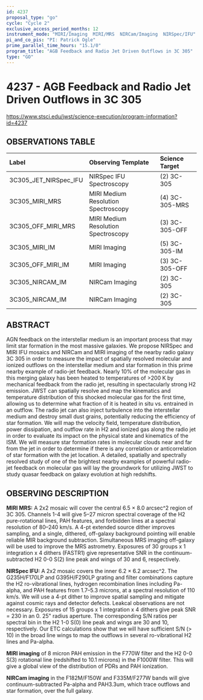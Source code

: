 ```yaml
---
id: 4237
proposal_type: "go"
cycle: "Cycle 2"
exclusive_access_period_months: 12
instrument_mode: "MIRI/Imaging  MIRI/MRS  NIRCam/Imaging  NIRSpec/IFU"
pi_and_co_pis: "PI: Patrick Ogle"
prime_parallel_time_hours: "15.1/0"
program_title: "AGB Feedback and Radio Jet Driven Outflows in 3C 305"
type: "GO"
---
```

# 4237 - AGB Feedback and Radio Jet Driven Outflows in 3C 305
https://www.stsci.edu/jwst/science-execution/program-information?id=4237
## OBSERVATIONS TABLE
| Label                      | Observing Template                     | Science Target     |
| :------------------------- | :------------------------------------- | :----------------- |
| 3C305_JET_NIRSpec_IFU      | NIRSpec IFU Spectroscopy               | (2) 3C-305         |
| 3C305_MIRI_MRS             | MIRI Medium Resolution Spectroscopy    | (4) 3C-305-MRS     |
| 3C305_OFF_MIRI_MRS         | MIRI Medium Resolution Spectroscopy    | (3) 3C-305-OFF     |
| 3C305_MIRI_IM              | MIRI Imaging                           | (5) 3C-305-IM      |
| 3C305_OFF_MIRI_IM          | MIRI Imaging                           | (3) 3C-305-OFF     |
| 3C305_NIRCAM_IM            | NIRCam Imaging                         | (2) 3C-305         |
| 3C305_NIRCAM_IM            | NIRCam Imaging                         | (2) 3C-305         |

## ABSTRACT

AGN feedback on the interstellar medium is an important process that may limit star formation in the most massive galaxies. We propose NIRSpec and MIRI IFU mosaics and NIRCam and MIRI imaging of the nearby radio galaxy 3C 305 in order to measure the impact of spatially resolved molecular and ionized outflows on the interstellar medium and star formation in this prime nearby example of radio-jet feedback. Nearly 10% of the molecular gas in this merging galaxy has been heated to temperatures of >200 K by mechanical feedback from the radio jet, resulting in spectacularly strong H2 emission. JWST can spatially resolve and map the kinematics and temperature distribution of this shocked molecular gas for the first time, allowing us to determine what fraction of it is heated in situ vs. entrained in an outflow. The radio jet can also inject turbulence into the interstellar medium and destroy small dust grains, potentially reducing the efficiency of star formation. We will map the velocity field, temperature distribution, power dissipation, and outflow rate in H2 and ionized gas along the radio jet in order to evaluate its impact on the physical state and kinematics of the ISM. We will measure star formation rates in molecular clouds near and far from the jet in order to determine if there is any correlation or anticorrelation of star formation with the jet location. A detailed, spatially and spectrally resolved study of one of the brightest nearby examples of powerful radio-jet feedback on molecular gas will lay the groundwork for utilizing JWST to study quasar feedback on galaxy evolution at high redshifts.

## OBSERVING DESCRIPTION

**MIRI MRS:** A 2x2 mosaic will cover the central 6.5 × 8.0 arcsec^2 region of 3C 305. Channels 1-4 will give 5–27 micron spectral coverage of the H2 pure-rotational lines, PAH features, and forbidden lines at a spectral resolution of 80–240 km/s. A 4-pt extended source dither improves sampling, and a single, dithered, off-galaxy background pointing will enable reliable MIR background subtraction. Simultaneous MRS imaging off-galaxy will be used to improve the MRS astrometry. Exposures of 30 groups x 1 integration x 4 dithers (FASTR1) give representative SNR in the continuum-subtracted H2 0-0 S(2) line peak and wings of 30 and 6, respectively.

**NIRSpec IFU:** A 2x2 mosaic covers the inner 6.2 × 6.2 arcsec^2. The G235H/F170LP and G395H/F290LP grating and filter combinations capture the H2 ro-vibrational lines, hydrogen recombination lines including Pa-alpha, and PAH features from 1.7–5.3 microns, at a spectral resolution of 110 km/s. We will use a 4-pt dither to improve spatial sampling and mitigate against cosmic rays and detector defects. Leakcal observations are not necessary. Exposures of 15 groups x 1 integration x 4 dithers give peak SNR = 230 in an 0. 25" radius aperture. The corresponding S/N ratios per spectral bin in the H2 1-0 S(0) line peak and wings are 30 and 10, respectively. Our ETC calculations show that we will have sufficient S/N (> 10) in the broad line wings to map the outflows in several ro-vibrational H2 lines and Pa-alpha.

**MIRI imaging** of 8 micron PAH emission in the F770W filter and the H2 0-0 S(3) rotational line (redshifted to 10.1 microns) in the F1000W filter. This will give a global view of the distribution of PDRs and PAH ionization.

**NIRCam imaging** in the F182M/F150W and F335M/F277W bands will give continuum-subtracted Pa-alpha and PAH3.3um, which trace outflows and star formation, over the full galaxy.